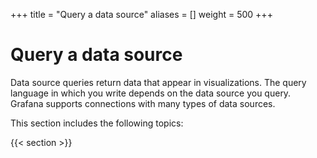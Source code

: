 +++
title = "Query a data source"
aliases = []
weight = 500
+++

# Query a data source

Data source queries return data that appear in visualizations. The query language in which you write depends on the data source you query. Grafana supports connections with many types of data sources.

This section includes the following topics:

{{< section >}}
